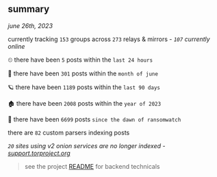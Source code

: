 
## summary
_june 26th, 2023_

currently tracking `153` groups across `273` relays & mirrors - _`107` currently online_

⏲ there have been `5` posts within the `last 24 hours`

🦈 there have been `301` posts within the `month of june`

🪐 there have been `1189` posts within the `last 90 days`

🏚 there have been `2008` posts within the `year of 2023`

🦕 there have been `6699` posts `since the dawn of ransomwatch`

there are `82` custom parsers indexing posts

_`20` sites using v2 onion services are no longer indexed - [support.torproject.org](https://support.torproject.org/onionservices/v2-deprecation/)_

> see the project [README](https://github.com/joshhighet/ransomwatch#ransomwatch--) for backend technicals
